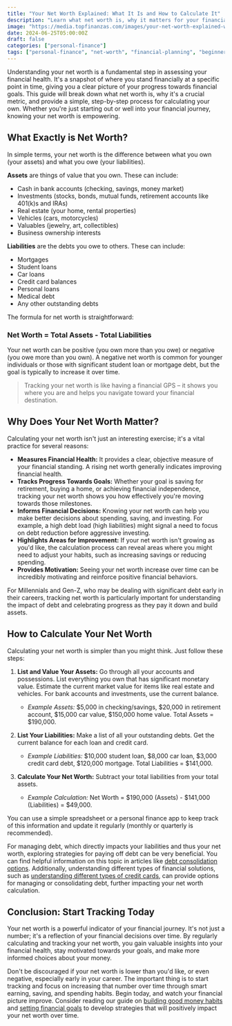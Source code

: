```yaml
---
title: "Your Net Worth Explained: What It Is and How to Calculate It"
description: "Learn what net worth is, why it matters for your financial health, and a simple guide on how to calculate it to track your financial progress."
image: "https://media.topfinanzas.com/images/your-net-worth-explained-what-it-is-and-how-to-calculate-it.webp"
date: 2024-06-25T05:00:00Z
draft: false
categories: ["personal-finance"]
tags: ["personal-finance", "net-worth", "financial-planning", "beginner-friendly", "money-management"]
---
```


Understanding your net worth is a fundamental step in assessing your financial health. It's a snapshot of where you stand financially at a specific point in time, giving you a clear picture of your progress towards financial goals. This guide will break down what net worth is, why it's a crucial metric, and provide a simple, step-by-step process for calculating your own. Whether you're just starting out or well into your financial journey, knowing your net worth is empowering.

## What Exactly is Net Worth?

In simple terms, your net worth is the difference between what you own (your assets) and what you owe (your liabilities).

**Assets** are things of value that you own. These can include:

* Cash in bank accounts (checking, savings, money market)
* Investments (stocks, bonds, mutual funds, retirement accounts like 401(k)s and IRAs)
* Real estate (your home, rental properties)
* Vehicles (cars, motorcycles)
* Valuables (jewelry, art, collectibles)
* Business ownership interests

**Liabilities** are the debts you owe to others. These can include:

* Mortgages
* Student loans
* Car loans
* Credit card balances
* Personal loans
* Medical debt
* Any other outstanding debts

The formula for net worth is straightforward:

### Net Worth = Total Assets - Total Liabilities

Your net worth can be positive (you own more than you owe) or negative (you owe more than you own). A negative net worth is common for younger individuals or those with significant student loan or mortgage debt, but the goal is typically to increase it over time.

> Tracking your net worth is like having a financial GPS – it shows you where you are and helps you navigate toward your financial destination.

## Why Does Your Net Worth Matter?

Calculating your net worth isn't just an interesting exercise; it's a vital practice for several reasons:

* **Measures Financial Health:** It provides a clear, objective measure of your financial standing. A rising net worth generally indicates improving financial health.
* **Tracks Progress Towards Goals:** Whether your goal is saving for retirement, buying a home, or achieving financial independence, tracking your net worth shows you how effectively you're moving towards those milestones.
* **Informs Financial Decisions:** Knowing your net worth can help you make better decisions about spending, saving, and investing. For example, a high debt load (high liabilities) might signal a need to focus on debt reduction before aggressive investing.
* **Highlights Areas for Improvement:** If your net worth isn't growing as you'd like, the calculation process can reveal areas where you might need to adjust your habits, such as increasing savings or reducing spending.
* **Provides Motivation:** Seeing your net worth increase over time can be incredibly motivating and reinforce positive financial behaviors.

For Millennials and Gen-Z, who may be dealing with significant debt early in their careers, tracking net worth is particularly important for understanding the impact of debt and celebrating progress as they pay it down and build assets.

## How to Calculate Your Net Worth

Calculating your net worth is simpler than you might think. Just follow these steps:

1. **List and Value Your Assets:** Go through all your accounts and possessions. List everything you own that has significant monetary value. Estimate the current market value for items like real estate and vehicles. For bank accounts and investments, use the current balance.
    * *Example Assets:* $5,000 in checking/savings, $20,000 in retirement account, $15,000 car value, $150,000 home value. Total Assets = $190,000.

2. **List Your Liabilities:** Make a list of all your outstanding debts. Get the current balance for each loan and credit card.
    * *Example Liabilities:* $10,000 student loan, $8,000 car loan, $3,000 credit card debt, $120,000 mortgage. Total Liabilities = $141,000.

3. **Calculate Your Net Worth:** Subtract your total liabilities from your total assets.
    * *Example Calculation:* Net Worth = $190,000 (Assets) - $141,000 (Liabilities) = $49,000.

You can use a simple spreadsheet or a personal finance app to keep track of this information and update it regularly (monthly or quarterly is recommended).

For managing debt, which directly impacts your liabilities and thus your net worth, exploring strategies for paying off debt can be very beneficial. You can find helpful information on this topic in articles like [debt consolidation options](/blog/should-you-consolidate-debt-comparing-balance-transfers-personal-loans-and-helocs). Additionally, understanding different types of financial solutions, such as [understanding different types of credit cards](/blog/understanding-different-types-of-credit-cards-rewards-low-apr-secured-and-more), can provide options for managing or consolidating debt, further impacting your net worth calculation.

## Conclusion: Start Tracking Today

Your net worth is a powerful indicator of your financial journey. It's not just a number; it's a reflection of your financial decisions over time. By regularly calculating and tracking your net worth, you gain valuable insights into your financial health, stay motivated towards your goals, and make more informed choices about your money.

Don't be discouraged if your net worth is lower than you'd like, or even negative, especially early in your career. The important thing is to start tracking and focus on increasing that number over time through smart earning, saving, and spending habits. Begin today, and watch your financial picture improve. Consider reading our guide on [building good money habits](/blog/building-good-money-habits-consistency-is-key) and [setting financial goals](/blog/setting-financial-goals-a-beginners-guide-to-planning-your-future) to develop strategies that will positively impact your net worth over time.
